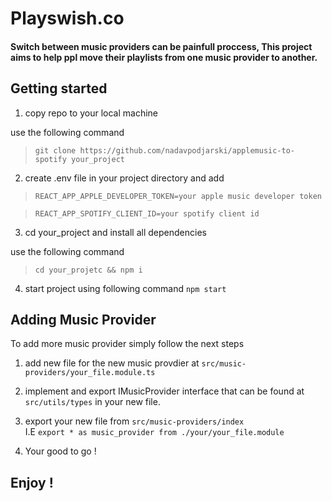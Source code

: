 # Playswish.co

#### Switch between music providers can be painfull proccess, This project aims to help ppl move their playlists from one music provider to another.

## Getting started

1. copy repo to your local machine

use the following command <br/>

> `git clone https://github.com/nadavpodjarski/applemusic-to-spotify your_project`

2. create .env file in your project directory and add <br/>

> `REACT_APP_APPLE_DEVELOPER_TOKEN=your apple music developer token` <br/>

> `REACT_APP_SPOTIFY_CLIENT_ID=your spotify client id`

3. cd your_project and install all dependencies

use the following command

> `cd your_projetc && npm i`

4. start project using following command `npm start`

## Adding Music Provider

To add more music provider simply follow the next steps

1. add new file for the new music provdier at
   `src/music-providers/your_file.module.ts`

2. implement and export IMusicProvider interface that can be found at `src/utils/types` in your new file.

3. export your new file from `src/music-providers/index` <br/> I.E `export * as music_provider from ./your/your_file.module`

4. Your good to go !

## Enjoy !
